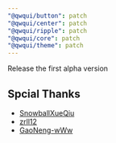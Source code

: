 ```yaml
---
"@qwqui/button": patch
"@qwqui/center": patch
"@qwqui/ripple": patch
"@qwqui/core": patch
"@qwqui/theme": patch
---
```


Release the first alpha version

## Spcial Thanks

- [SnowballXueQiu](https://github.com/SnowballXueQiu)
- [zrll12](https://github.com/zrll12)
- [GaoNeng-wWw](https://github.com/GaoNeng-wWw)